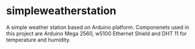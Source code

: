 # simpleweatherstation
A simple weather station based on Arduino platform. Componenets used in this project are Arduino Mega 2560, w5100 Ethernet Shield and DHT 11 for temperature and humidity. 
